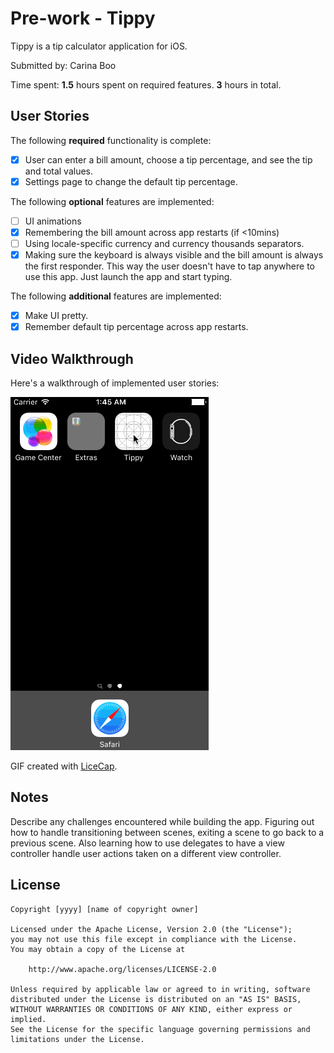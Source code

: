 # Pre-work - Tippy

Tippy is a tip calculator application for iOS.

Submitted by: Carina Boo

Time spent: **1.5** hours spent on required features. **3** hours in total.

## User Stories

The following **required** functionality is complete:

* [x] User can enter a bill amount, choose a tip percentage, and see the tip and total values.
* [x] Settings page to change the default tip percentage.

The following **optional** features are implemented:
* [ ] UI animations
* [x] Remembering the bill amount across app restarts (if <10mins)
* [ ] Using locale-specific currency and currency thousands separators.
* [x] Making sure the keyboard is always visible and the bill amount is always the first responder. This way the user doesn't have to tap anywhere to use this app. Just launch the app and start typing.

The following **additional** features are implemented:
* [x] Make UI pretty.
* [x] Remember default tip percentage across app restarts.

## Video Walkthrough 

Here's a walkthrough of implemented user stories:

<img src='https://raw.githubusercontent.com/carinaboo/tipcalculator/master/Demo/TippyV2.gif' title='Video Walkthrough' width='' alt='Video Walkthrough' />

GIF created with [LiceCap](http://www.cockos.com/licecap/).

## Notes

Describe any challenges encountered while building the app.
Figuring out how to handle transitioning between scenes, exiting a scene to go back to a previous scene. Also learning how to use delegates to have a view controller handle user actions taken on a different view controller.

## License

    Copyright [yyyy] [name of copyright owner]

    Licensed under the Apache License, Version 2.0 (the "License");
    you may not use this file except in compliance with the License.
    You may obtain a copy of the License at

        http://www.apache.org/licenses/LICENSE-2.0

    Unless required by applicable law or agreed to in writing, software
    distributed under the License is distributed on an "AS IS" BASIS,
    WITHOUT WARRANTIES OR CONDITIONS OF ANY KIND, either express or implied.
    See the License for the specific language governing permissions and
    limitations under the License.
